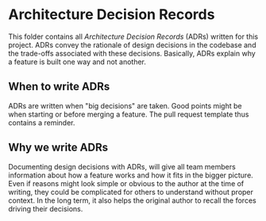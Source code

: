 # Architecture Decision Records

This folder contains all _Architecture Decision Records_ (ADRs) written for this project. ADRs convey the rationale of design decisions in the codebase and the trade-offs associated with these decisions. Basically, ADRs explain why a feature is built one way and not another.

## When to write ADRs

ADRs are written when "big decisions" are taken. Good points might be when starting or before merging a feature. The pull request template thus contains a reminder.

## Why we write ADRs

Documenting design decisions with ADRs, will give all team members information about how a feature works and how it fits in the bigger picture. Even if reasons might look simple or obvious to the author at the time of writing, they could be complicated for others to understand without proper context. In the long term, it also helps the original author to recall the forces driving their decisions.
